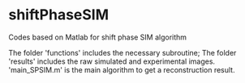 # shiftPhaseSIM
Codes based on Matlab for shift phase SIM algorithm

The folder 'functions' includes the necessary subroutine;
The folder 'results' includes the raw simulated and experimental images.
'main_SPSIM.m' is the main algorithm to get a reconstruction result.
